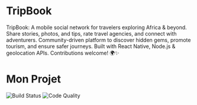 # TripBook
TripBook: A mobile social network for travelers exploring Africa &amp; beyond. Share stories, photos, and tips, rate travel agencies, and connect with adventurers. Community-driven platform to discover hidden gems, promote tourism, and ensure safer journeys. Built with React Native, Node.js &amp; geolocation APIs. Contributions welcome! 🌍✨

# Mon Projet

![Build Status](https://img.shields.io/badge/build-passing-brightgreen)
![Code Quality](https://codeclimate.com/github/mon-projet/badges/gpa.svg)


